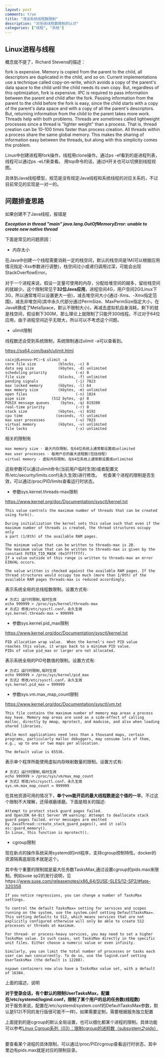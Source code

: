 ```yaml
---
layout: post
comments: true
title: "浅谈系统线程数限制"
description: "对系统线程数限制的认识"
categories: ["线程", "系统"]
---
```


## Linux进程与线程

概念就不提了，Richard Stevens的描述：
>
fork is expensive. Memory is copied from the parent to the child, all descriptors are duplicated in the child, and so on. Current implementations use a technique called copy-on-write, which avoids a copy of the parent's data space to the child until the child needs its own copy. But, regardless of this optimization, fork is expensive.
IPC is required to pass information between the parent and child after the fork. Passing information from the parent to the child before the fork is easy, since the child starts with a copy of the parent's data space and with a copy of all the parent's descriptors. But, returning information from the child to the parent takes more work.
Threads help with both problems. Threads are sometimes called lightweight processes since a thread is "lighter weight" than a process. That is, thread creation can be 10–100 times faster than process creation.
All threads within a process share the same global memory. This makes the sharing of information easy between the threads, but along with this simplicity comes the problem.

Linux中创建进程用fork操作，线程用clone操作。通过ps -ef看到的是进程列表，线程可以通过ps -eLf来查看。
用top命令的话，通过H开关也可以切换到线程视图。

具体到Java线程模型，规范是没有规定Java线程和系统线程的对应关系的，不过目前常见的实现是一对一的。

## 问题排查思路

如果创建不了Java线程，报错是

***Exception in thread "main" java.lang.OutOfMemoryError: unable to create new native thread***

下面是常见的问题原因：

* 内存太小

在Java中创建一个线程需要消耗一定的栈空间，默认的栈空间是1M(可以根据应用情况指定-Xss参数进行调整)，栈空间过小或递归调用过深，可能会出现StackOverflowError。

对于一个进程来说，假设一定量可使用的内存，分配给堆空间的越多，留给栈空间的就越少。这个限制常见于**32位Java应用**，进程空间4G，用户空间2G(Linux下3G，所以通常堆可以设置更大一些)，减去堆空间大小(通过-Xms、-Xmx指定范围)，减去非堆空间(其中永久代部分通过PermSize、MaxPermSize指定大小，在Java8换成了MetaSpace，默认不限制大小)，再减去虚拟机自身消耗，剩下的就是栈空间，假设剩下300M，那么理论上就限制了只能开300线程。不过对于64位应用，由于进程空间近乎无限大，所以可以不考虑这个问题。

* ulimit限制

线程数还会受到系统限制，系统限制通过ulimit -a可以查看到。

https://ss64.com/bash/ulimit.html
```
caixj@Lenovo-PC:~$ ulimit -a
core file size          (blocks, -c) 0
data seg size           (kbytes, -d) unlimited
scheduling priority             (-e) 0
file size               (blocks, -f) unlimited
pending signals                 (-i) 7823
max locked memory       (kbytes, -l) 64
max memory size         (kbytes, -m) unlimited
open files                      (-n) 1024
pipe size            (512 bytes, -p) 8
POSIX message queues     (bytes, -q) 819200
real-time priority              (-r) 0
stack size              (kbytes, -s) 8192
cpu time               (seconds, -t) unlimited
max user processes              (-u) 7823
virtual memory          (kbytes, -v) unlimited
file locks                      (-x) unlimited
```

相关的限制有

```
max memory size - 最大内存限制，在64位系统上通常都设置成unlimited  
max user processes - 每用户总的最大进程数(包括线程) 
virtual memory - 虚拟内存限制，在64位系统上通常都设置成unlimited 
```

这些参数可以通过ulimit命令(当前用户临时生效)或者配置文件/etc/security/limits.conf(永久生效)进行修改。  
检查某个进程的限制是否生效，可以通过/proc/PID/limits查看运行时状态。

* 参数sys.kernel.threads-max限制

https://www.kernel.org/doc/Documentation/sysctl/kernel.txt
```
This value controls the maximum number of threads that can be created
using fork().

During initialization the kernel sets this value such that even if the
maximum number of threads is created, the thread structures occupy only
a part (1/8th) of the available RAM pages.

The minimum value that can be written to threads-max is 20.
The maximum value that can be written to threads-max is given by the
constant FUTEX_TID_MASK (0x3fffffff).
If a value outside of this range is written to threads-max an error
EINVAL occurs.

The value written is checked against the available RAM pages. If the
thread structures would occupy too much (more than 1/8th) of the
available RAM pages threads-max is reduced accordingly.
```

表示系统全局的总线程数限制。设置方式有:

```
# 方式1 运行时限制,临时生效
echo 999999 > /proc/sys/kernel/threads-max
# 方式2 修改/etc/sysctl.conf，永久生效
sys.kernel.threads-max = 999999
```

* 参数sys.kernel.pid_max限制

https://www.kernel.org/doc/Documentation/sysctl/kernel.txt
```
PID allocation wrap value.  When the kernel's next PID value
reaches this value, it wraps back to a minimum PID value.
PIDs of value pid_max or larger are not allocated.
```

表示系统全局的PID号数值的限制。设置方式有:

```
# 方式1 运行时限制,临时生效
echo 999999 > /proc/sys/kernel/pid_max
# 方式2 修改/etc/sysctl.conf，永久生效
sys.kernel.pid_max = 999999
```

* 参数sys.vm.max_map_count限制

https://www.kernel.org/doc/Documentation/sysctl/vm.txt
```
This file contains the maximum number of memory map areas a process
may have. Memory map areas are used as a side-effect of calling
malloc, directly by mmap, mprotect, and madvise, and also when loading
shared libraries.

While most applications need less than a thousand maps, certain
programs, particularly malloc debuggers, may consume lots of them,
e.g., up to one or two maps per allocation.

The default value is 65536.
```

表示单个程序所能使用虚拟内存映射数量的限制。设置方式有:

```
# 方式1 运行时限制,临时生效
echo 999999 > /proc/sys/vm/max_map_count
# 方式2 修改/etc/sysctl.conf，永久生效
sys.vm.max_map_count = 999999
```

在其他资源可用的情况下，**单个vm能开启的最大线程数是这个值的一半**。不过这个限制不大理解，还得琢磨琢磨。下面是相关的描述:

```
Attempt to protect stack guard pages failed.
and OpenJDK 64-Bit Server VM warning: Attempt to deallocate stack guard pages failed. error messages are emitted
by JavaThread::create_stack_guard_pages(), and it calls os::guard_memory(). 
In Linux, this function is mprotect(). 
```

* cgroup限制

现在新点的操作系统采用systemd的init程序，支持cgroup控制特性。docker的资源隔离底层技术就是这个。

其中有个重要的限制就是最大任务数TasksMax,通过设置cgroup的pids.max来限制。例如suse sp2的发行说明，见https://www.suse.com/releasenotes/x86_64/SUSE-SLES/12-SP2/#fate-320358 

```
If you notice regressions, you can change a number of TasksMax settings.

To control the default TasksMax= setting for services and scopes running on the system, use the system.conf setting DefaultTasksMax=. This setting defaults to 512, which means services that are not explicitly configured otherwise will only be able to create 512 processes or threads at maximum.

For thread- or process-heavy services, you may need to set a higher TasksMax value. In such cases, set TasksMax directly in the specific unit files. Either choose a numeric value or even infinity.

Similarly, you can limit the total number of processes or tasks each user can own concurrently. To do so, use the logind.conf setting UserTasksMax (the default is 12288).

nspawn containers now also have a TasksMax value set, with a default of 16384.
```

上面的描述，说明

**对于登录会话，有个默认的限制UserTasksMax，配置在/etc/systemd/logind.conf，限制了某个用户的总的任务数(线程数)**  
对于服务来说，配置在/etc/systemd/system.conf的DefaultTasksMax参数，默认是512(不同的发行版很可能不一样)，如果需要定制，需要根据服务独立配置  

上面提到的是cgroup的默认全局设置，也可以细化都某个进程的限制。具体功能可以参考[Linux Cgroup系列（03）：限制cgroup的进程数（subsystem之pids）](https://segmentfault.com/a/1190000007468509)  

要查看某个进程的具体限制，可以通过/proc/PID/cgroup查看运行时状态，其中里边有pids.max就是对应的限制目录。

